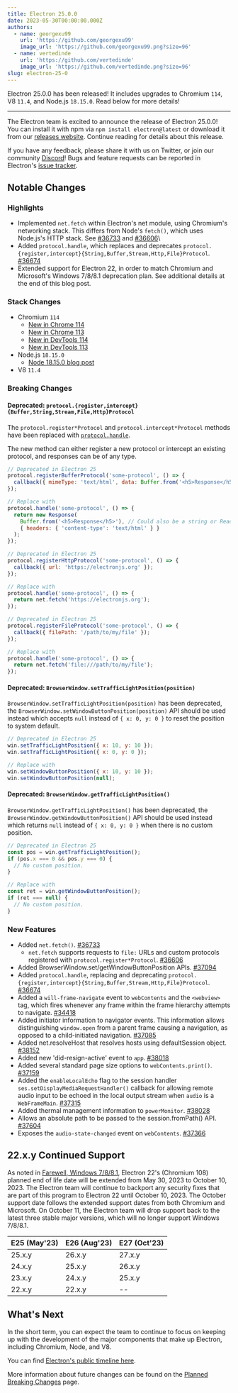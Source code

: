 ```yaml
---
title: Electron 25.0.0
date: 2023-05-30T00:00:00.000Z
authors:
  - name: georgexu99
    url: 'https://github.com/georgexu99'
    image_url: 'https://github.com/georgexu99.png?size=96'
  - name: vertedinde
    url: 'https://github.com/vertedinde'
    image_url: 'https://github.com/vertedinde.png?size=96'
slug: electron-25-0
---
```


Electron 25.0.0 has been released! It includes upgrades to Chromium `114`, V8 `11.4`, and Node.js `18.15.0`. Read below for more details!

---

The Electron team is excited to announce the release of Electron 25.0.0! You can install it with npm via `npm install electron@latest` or download it from our [releases website](https://releases.electronjs.org/releases/stable). Continue reading for details about this release.

If you have any feedback, please share it with us on Twitter, or join our community [Discord](https://discord.com/invite/electronjs)! Bugs and feature requests can be reported in Electron's [issue tracker](https://github.com/electron/electron/issues).

## Notable Changes

### Highlights

- Implemented `net.fetch` within Electron's net module, using Chromium's networking stack. This differs from Node's `fetch()`, which uses Node.js's HTTP stack. See [#36733](https://github.com/electron/electron/pull/36733) and [#36606](https://github.com/electron/electron/pull/36606)\
- Added `protocol.handle`, which replaces and deprecates `protocol.{register,intercept}{String,Buffer,Stream,Http,File}Protocol`. [#36674](https://github.com/electron/electron/pull/36674)
- Extended support for Electron 22, in order to match Chromium and Microsoft's Windows 7/8/8.1 deprecation plan. See additional details at the end of this blog post.

### Stack Changes

- Chromium `114`
  - [New in Chrome 114](https://developer.chrome.com/blog/new-in-chrome-114/)
  - [New in Chrome 113](https://developer.chrome.com/blog/new-in-chrome-113/)
  - [New in DevTools 114](https://developer.chrome.com/blog/new-in-devtools-114/)
  - [New in DevTools 113](https://developer.chrome.com/blog/new-in-devtools-113/)
- Node.js `18.15.0`
  - [Node 18.15.0 blog post](https://nodejs.org/en/blog/release/v18.15.0/)
- V8 `11.4`

### Breaking Changes

#### Deprecated: `protocol.{register,intercept}{Buffer,String,Stream,File,Http}Protocol`

The `protocol.register*Protocol` and `protocol.intercept*Protocol` methods have
been replaced with [`protocol.handle`](api/protocol.md#protocolhandlescheme-handler).

The new method can either register a new protocol or intercept an existing
protocol, and responses can be of any type.

```js
// Deprecated in Electron 25
protocol.registerBufferProtocol('some-protocol', () => {
  callback({ mimeType: 'text/html', data: Buffer.from('<h5>Response</h5>') });
});

// Replace with
protocol.handle('some-protocol', () => {
  return new Response(
    Buffer.from('<h5>Response</h5>'), // Could also be a string or ReadableStream.
    { headers: { 'content-type': 'text/html' } }
  );
});
```

```js
// Deprecated in Electron 25
protocol.registerHttpProtocol('some-protocol', () => {
  callback({ url: 'https://electronjs.org' });
});

// Replace with
protocol.handle('some-protocol', () => {
  return net.fetch('https://electronjs.org');
});
```

```js
// Deprecated in Electron 25
protocol.registerFileProtocol('some-protocol', () => {
  callback({ filePath: '/path/to/my/file' });
});

// Replace with
protocol.handle('some-protocol', () => {
  return net.fetch('file:///path/to/my/file');
});
```

#### Deprecated: `BrowserWindow.setTrafficLightPosition(position)`

`BrowserWindow.setTrafficLightPosition(position)` has been deprecated, the
`BrowserWindow.setWindowButtonPosition(position)` API should be used instead
which accepts `null` instead of `{ x: 0, y: 0 }` to reset the position to
system default.

```js
// Deprecated in Electron 25
win.setTrafficLightPosition({ x: 10, y: 10 });
win.setTrafficLightPosition({ x: 0, y: 0 });

// Replace with
win.setWindowButtonPosition({ x: 10, y: 10 });
win.setWindowButtonPosition(null);
```

#### Deprecated: `BrowserWindow.getTrafficLightPosition()`

`BrowserWindow.getTrafficLightPosition()` has been deprecated, the
`BrowserWindow.getWindowButtonPosition()` API should be used instead
which returns `null` instead of `{ x: 0, y: 0 }` when there is no custom
position.

```js
// Deprecated in Electron 25
const pos = win.getTrafficLightPosition();
if (pos.x === 0 && pos.y === 0) {
  // No custom position.
}

// Replace with
const ret = win.getWindowButtonPosition();
if (ret === null) {
  // No custom position.
}
```

### New Features

- Added `net.fetch()`. [#36733](https://github.com/electron/electron/pull/36733)
  - `net.fetch` supports requests to `file:` URLs and custom protocols registered with `protocol.register*Protocol`. [#36606](https://github.com/electron/electron/pull/36606)
- Added BrowserWindow.set/getWindowButtonPosition APIs. [#37094](https://github.com/electron/electron/pull/37094)
- Added `protocol.handle`, replacing and deprecating `protocol.{register,intercept}{String,Buffer,Stream,Http,File}Protocol`. [#36674](https://github.com/electron/electron/pull/36674)
- Added a `will-frame-navigate` event to `webContents` and the `<webview>` tag, which fires whenever any frame within the frame hierarchy attempts to navigate. [#34418](https://github.com/electron/electron/pull/34418)
- Added initiator information to navigator events. This information allows distinguishing `window.open` from a parent frame causing a navigation, as opposed to a child-initiated navigation. [#37085](https://github.com/electron/electron/pull/37085)
- Added net.resolveHost that resolves hosts using defaultSession object. [#38152](https://github.com/electron/electron/pull/38152)
- Added new 'did-resign-active' event to `app`. [#38018](https://github.com/electron/electron/pull/38018)
- Added several standard page size options to `webContents.print()`. [#37159](https://github.com/electron/electron/pull/37159)
- Added the `enableLocalEcho` flag to the session handler `ses.setDisplayMediaRequestHandler()` callback for allowing remote audio input to be echoed in the local output stream when `audio` is a `WebFrameMain`. [#37315](https://github.com/electron/electron/pull/37315)
- Added thermal management information to `powerMonitor`. [#38028](https://github.com/electron/electron/pull/38028)
- Allows an absolute path to be passed to the session.fromPath() API. [#37604](https://github.com/electron/electron/pull/37604)
- Exposes the `audio-state-changed` event on `webContents`. [#37366](https://github.com/electron/electron/pull/37366)

## 22.x.y Continued Support

As noted in [Farewell, Windows 7/8/8.1](https://www.electronjs.org/blog/windows-7-to-8-1-deprecation-notice), Electron 22's (Chromium 108) planned end of life date will be extended from May 30, 2023 to October 10, 2023. The Electron team will continue to backport any security fixes that are part of this program to Electron 22 until October 10, 2023. The October
support date follows the extended support dates from both Chromium and Microsoft. On October 11, the Electron team will drop support back to the latest three stable major versions, which will no longer support Windows 7/8/8.1.

| E25 (May'23) | E26 (Aug'23) | E27 (Oct'23) |
| ------------ | ------------ | ------------ |
| 25.x.y       | 26.x.y       | 27.x.y       |
| 24.x.y       | 25.x.y       | 26.x.y       |
| 23.x.y       | 24.x.y       | 25.x.y       |
| 22.x.y       | 22.x.y       | --           |

## What's Next

In the short term, you can expect the team to continue to focus on keeping up with the development of the major components that make up Electron, including Chromium, Node, and V8.

You can find [Electron's public timeline here](https://www.electronjs.org/docs/latest/tutorial/electron-timelines).

More information about future changes can be found on the [Planned Breaking Changes](https://github.com/electron/electron/blob/main/docs/breaking-changes.md) page.

